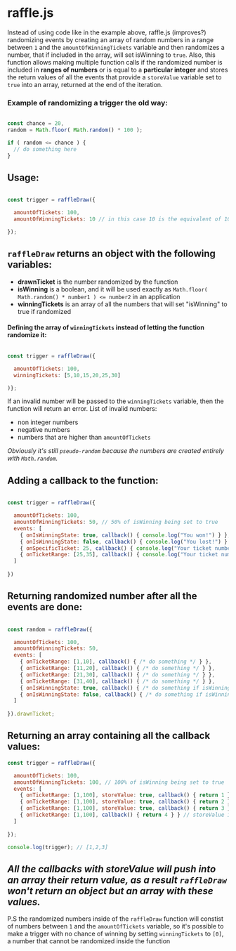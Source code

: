 # raffle.js

Instead of using code like in the example above, raffle.js (improves?) randomizing events by creating an array of random numbers in a range between `1` and the `amountOfWinningTickets` variable and then randomizes a number, that if included in the array, will set isWinning to `true`. Also, this function allows making multiple function calls if the randomized number is included in **ranges of numbers** or is equal to a **particular integer** and stores the return values of all the events that provide a `storeValue` variable set to `true` into an array, returned at the end of the iteration.

### Example of randomizing a trigger the old way:
```js

const chance = 20,
random = Math.floor( Math.random() * 100 );

if ( random <= chance ) {
  // do something here
}

```

## Usage:
```js

const trigger = raffleDraw({

  amountOfTickets: 100,
  amountOfWinningTickets: 10 // in this case 10 is the equivalent of 10%

});

```
## `raffleDraw` returns an object with the following variables:
* **drawnTicket** is the number randomized by the function
* **isWinning** is a boolean, and it will be used exactly as `Math.floor( Math.random() * number1 ) <= number2` in an application
* **winningTickets** is an array of all the numbers that will set "isWinning" to true if randomized

#### Defining the array of `winningTickets` instead of letting the function randomize it:
```js

const trigger = raffleDraw({

  amountOfTickets: 100,
  winningTickets: [5,10,15,20,25,30]

)};

```
If an invalid number will be passed to the `winningTickets` variable, then the function will return an error.
List of invalid numbers:
- non integer numbers
- negative numbers
- numbers that are higher than `amountOfTickets`

*Obviously it's still `pseudo-random` because the numbers are created entirely with `Math.random`.*

## Adding a callback to the function:
```js

const trigger = raffleDraw({

  amountOfTickets: 100,
  amountOfWinningTickets: 50, // 50% of isWinning being set to true
  events: [
    { onIsWinningState: true, callback() { console.log("You won!") } }, // triggers if onIsWinningState is equal to the isWinning variable
    { onIsWinningState: false, callback() { console.log("You lost!") } },
    { onSpecificTicket: 25, callback() { console.log("Your ticket number is 25!") } }, // triggers exclusively if the drawnTicket variable is equal to the onSpecificTicket variable
    { onTicketRange: [25,35], callback() { console.log("Your ticket number is between 25 and 35!") } } // the number range includes the two numbers used to define it
  ]
  
})

```
## Returning randomized number after all the events are done:
```js

const random = raffleDraw({

  amountOfTickets: 100,
  amountOfWinningTickets: 50,
  events: [
    { onTicketRange: [1,10], callback() { /* do something */ } },
    { onTicketRange: [11,20], callback() { /* do something */ } },
    { onTicketRange: [21,30], callback() { /* do something */ } },
    { onTicketRange: [31,40], callback() { /* do something */ } },
    { onIsWinningState: true, callback() { /* do something if isWinning is true */ } },
    { onIsWinningState: false, callback() { /* do something if isWinning is false */ } }
  ]
  
}).drawnTicket;

```
## Returning an array containing all the callback values:
```js
const trigger = raffleDraw({

  amountOfTickets: 100,
  amountOfWinningTickets: 100, // 100% of isWinning being set to true
  events: [
    { onTicketRange: [1,100], storeValue: true, callback() { return 1 } }, // in this case, onTicketRange: [1,100] allows any randomized number to trigger the callback
    { onTicketRange: [1,100], storeValue: true, callback() { return 2 } },
    { onTicketRange: [1,100], storeValue: true, callback() { return 3 } },
    { onTicketRange: [1,100], callback() { return 4 } } // storeValue is not defined and as a result, "4" won't be pushed into the array.
  ]
  
});

console.log(trigger); // [1,2,3]

```
*All the callbacks with storeValue will push into an array their return value, as a result `raffleDraw` won't return an object but an array with these values.*
---
P.S the randomized numbers inside of the `raffleDraw` function will constist of numbers between `1` and the `amountOfTickets` variable, so it's possible to make a trigger with no chance of winning by setting `winningTickets` to `[0]`, a number that cannot be randomized inside the function
